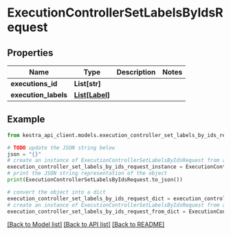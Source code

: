 # ExecutionControllerSetLabelsByIdsRequest


## Properties

Name | Type | Description | Notes
------------ | ------------- | ------------- | -------------
**executions_id** | **List[str]** |  | 
**execution_labels** | [**List[Label]**](Label.md) |  | 

## Example

```python
from kestra_api_client.models.execution_controller_set_labels_by_ids_request import ExecutionControllerSetLabelsByIdsRequest

# TODO update the JSON string below
json = "{}"
# create an instance of ExecutionControllerSetLabelsByIdsRequest from a JSON string
execution_controller_set_labels_by_ids_request_instance = ExecutionControllerSetLabelsByIdsRequest.from_json(json)
# print the JSON string representation of the object
print(ExecutionControllerSetLabelsByIdsRequest.to_json())

# convert the object into a dict
execution_controller_set_labels_by_ids_request_dict = execution_controller_set_labels_by_ids_request_instance.to_dict()
# create an instance of ExecutionControllerSetLabelsByIdsRequest from a dict
execution_controller_set_labels_by_ids_request_from_dict = ExecutionControllerSetLabelsByIdsRequest.from_dict(execution_controller_set_labels_by_ids_request_dict)
```
[[Back to Model list]](../README.md#documentation-for-models) [[Back to API list]](../README.md#documentation-for-api-endpoints) [[Back to README]](../README.md)


